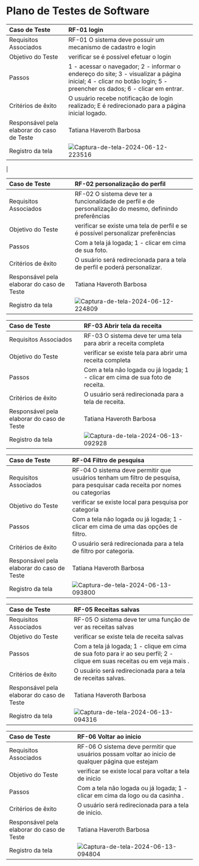 # Plano de Testes de Software




|Caso de Teste    | RF-01	login|
|:---|:---|
| Requisitos Associados | RF-01 O sistema deve possuir um mecanismo de cadastro e login |
| Objetivo do Teste | verificar se é possível efetuar o login |
| Passos | 1 - acessar o navegador; 2 - informar o endereço do site; 3 - visualizar a página inicial;  4 - clicar no botão login; 5 - preencher os dados; 6 - clicar em entrar.|
| Critérios de êxito | O usuário recebe notificação de login realizado; E é redirecionado para a página inicial logado. |
| Responsável pela elaborar do caso de Teste | Tatiana Haveroth Barbosa |
| Registro da tela |    ![Captura-de-tela-2024-06-12-223516](https://github.com/ICEI-PUC-Minas-PMV-SInt/Grupo-04-Receitas/assets/165046436/da35a891-5b37-416f-93f1-1cad14ed8e56)
 |


|Caso de Teste    | RF-02	personalização do perfil|
|:---|:---|
| Requisitos Associados | RF-02	O sistema deve ter a funcionalidade de perfil e de personalização do mesmo, definindo preferências |
| Objetivo do Teste | verificar se existe uma tela de perfil e se é possível personalizar preferências |
| Passos | Com a tela já logada; 1 - clicar em cima de sua foto.|
| Critérios de êxito | O usuário será redirecionada para a tela de perfil e poderá personalizar. |
| Responsável pela elaborar do caso de Teste | Tatiana Haveroth Barbosa |
| Registro da tela | ![Captura-de-tela-2024-06-12-224809](https://github.com/ICEI-PUC-Minas-PMV-SInt/Grupo-04-Receitas/assets/165046436/f0d9650e-4e4f-49be-b9bc-6839d7252266)


|Caso de Teste    | RF-03	Abrir tela da receita|
|:---|:---|
| Requisitos Associados | RF-03	O sistema deve ter uma tela para abrir a receita completa |
| Objetivo do Teste | verificar se existe tela para abrir uma receita completa |
| Passos | Com a tela não logada ou já logada; 1 - clicar em cima de sua foto de receita.|
| Critérios de êxito | O usuário será redirecionada para a tela de receita. |
| Responsável pela elaborar do caso de Teste | Tatiana Haveroth Barbosa |
| Registro da tela |![Captura-de-tela-2024-06-13-092928](https://github.com/ICEI-PUC-Minas-PMV-SInt/Grupo-04-Receitas/assets/165046436/761171ed-5e73-48f0-87e6-43c5bd7e8b4d)



|Caso de Teste    | RF-04	Filtro de pesquisa|
|:---|:---|
| Requisitos Associados | RF-04	O sistema deve permitir que usuários tenham um filtro de pesquisa, para pesquisar cada receita por nomes ou categorias |
| Objetivo do Teste | verificar se existe local para pesquisa por categoria|
| Passos | Com a tela não logada ou já logada; 1 - clicar em cima de uma das opções de filtro.|
| Critérios de êxito | O usuário será redirecionada para a tela de filtro por categoria. |
| Responsável pela elaborar do caso de Teste | Tatiana Haveroth Barbosa |
| Registro da tela |![Captura-de-tela-2024-06-13-093800](https://github.com/ICEI-PUC-Minas-PMV-SInt/Grupo-04-Receitas/assets/165046436/975ff32c-cfdf-44db-b6d8-7c0e5cee81ef)


|Caso de Teste    | RF-05	Receitas salvas|
|:---|:---|
| Requisitos Associados | RF-05	O sistema deve ter uma função de ver as receitas salvas |
| Objetivo do Teste | verificar se existe tela de receita salvas|
| Passos | Com a tela já logada; 1 - clique em cima de sua foto para ir ao seu perfil; 2 - clique em suas receitas ou em veja mais .|
| Critérios de êxito | O usuário será redirecionada para a tela de receitas salvas. |
| Responsável pela elaborar do caso de Teste | Tatiana Haveroth Barbosa |
| Registro da tela |![Captura-de-tela-2024-06-13-094316](https://github.com/ICEI-PUC-Minas-PMV-SInt/Grupo-04-Receitas/assets/165046436/50d6acfb-790a-4728-b56e-3ea7e408a8f8)


|Caso de Teste    | RF-06	Voltar ao inicio|
|:---|:---|
| Requisitos Associados | RF-06	O sistema deve permitir que usuários possam voltar ao inicio de qualquer página que estejam |
| Objetivo do Teste | verificar se existe local para voltar a tela de inicio|
| Passos | Com a tela não logada ou já logada; 1 - clicar em cima da logo ou da casinha .|
| Critérios de êxito | O usuário será redirecionada para a tela de inicio. |
| Responsável pela elaborar do caso de Teste | Tatiana Haveroth Barbosa |
| Registro da tela |![Captura-de-tela-2024-06-13-094804](https://github.com/ICEI-PUC-Minas-PMV-SInt/Grupo-04-Receitas/assets/165046436/7112c8e4-2021-40fe-8dfb-48f1d90b0aa2)




